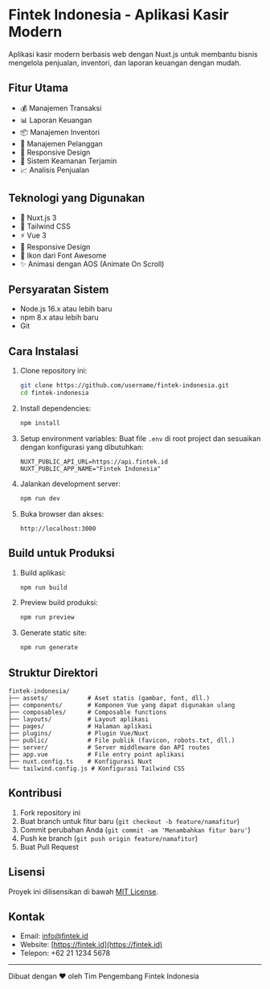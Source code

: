 # Fintek Indonesia - Aplikasi Kasir Modern

Aplikasi kasir modern berbasis web dengan Nuxt.js untuk membantu bisnis mengelola penjualan, inventori, dan laporan keuangan dengan mudah.

## Fitur Utama

- 💰 Manajemen Transaksi
- 📊 Laporan Keuangan
- 📦 Manajemen Inventori
- 👥 Manajemen Pelanggan
- 📱 Responsive Design
- 🔐 Sistem Keamanan Terjamin
- 📈 Analisis Penjualan

## Teknologi yang Digunakan

- 🚀 Nuxt.js 3
- 🎨 Tailwind CSS
- ⚡ Vue 3
- 📱 Responsive Design
- 🎨 Ikon dari Font Awesome
- ✨ Animasi dengan AOS (Animate On Scroll)

## Persyaratan Sistem

- Node.js 16.x atau lebih baru
- npm 8.x atau lebih baru
- Git

## Cara Instalasi

1. Clone repository ini:
   ```bash
   git clone https://github.com/username/fintek-indonesia.git
   cd fintek-indonesia
   ```

2. Install dependencies:
   ```bash
   npm install
   ```

3. Setup environment variables:
   Buat file `.env` di root project dan sesuaikan dengan konfigurasi yang dibutuhkan:
   ```env
   NUXT_PUBLIC_API_URL=https://api.fintek.id
   NUXT_PUBLIC_APP_NAME="Fintek Indonesia"
   ```

4. Jalankan development server:
   ```bash
   npm run dev
   ```

5. Buka browser dan akses:
   ```
   http://localhost:3000
   ```

## Build untuk Produksi

1. Build aplikasi:
   ```bash
   npm run build
   ```

2. Preview build produksi:
   ```bash
   npm run preview
   ```

3. Generate static site:
   ```bash
   npm run generate
   ```

## Struktur Direktori

```
fintek-indonesia/
├── assets/           # Aset statis (gambar, font, dll.)
├── components/       # Komponen Vue yang dapat digunakan ulang
├── composables/      # Composable functions
├── layouts/          # Layout aplikasi
├── pages/            # Halaman aplikasi
├── plugins/          # Plugin Vue/Nuxt
├── public/           # File publik (favicon, robots.txt, dll.)
├── server/           # Server middleware dan API routes
├── app.vue           # File entry point aplikasi
├── nuxt.config.ts    # Konfigurasi Nuxt
└── tailwind.config.js # Konfigurasi Tailwind CSS
```

## Kontribusi

1. Fork repository ini
2. Buat branch untuk fitur baru (`git checkout -b feature/namafitur`)
3. Commit perubahan Anda (`git commit -am 'Menambahkan fitur baru'`)
4. Push ke branch (`git push origin feature/namafitur`)
5. Buat Pull Request

## Lisensi

Proyek ini dilisensikan di bawah [MIT License](LICENSE).

## Kontak

- Email: info@fintek.id
- Website: [https://fintek.id](https://fintek.id)
- Telepon: +62 21 1234 5678

---

Dibuat dengan ❤️ oleh Tim Pengembang Fintek Indonesia
